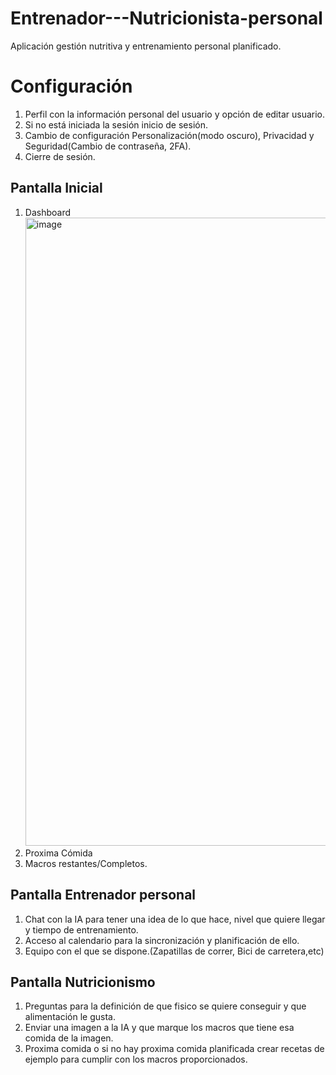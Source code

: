 # Entrenador---Nutricionista-personal
Aplicación gestión nutritiva y entrenamiento personal planificado.
# Configuración
  1. Perfil con la información personal del usuario y opción de editar usuario.
  2. Si no está iniciada la sesión inicio de sesión.
  3. Cambio de configuración Personalización(modo oscuro), Privacidad y Seguridad(Cambio de contraseña, 2FA).
  4. Cierre de sesión.
## **Pantalla Inicial**
  1. Dashboard
     <img width="1747" height="1005" alt="image" src="https://github.com/user-attachments/assets/9b1fc551-ed65-4c72-b45c-def10283e184" />
  2. Proxima Cómida
  3. Macros restantes/Completos.
     
## **Pantalla Entrenador personal**
  1. Chat con la IA para tener una idea de lo que hace, nivel que quiere llegar y tiempo de entrenamiento.
  2. Acceso al calendario para la sincronización y planificación de ello.
  3. Equipo con el que se dispone.(Zapatillas de correr, Bici de carretera,etc)
     
## **Pantalla Nutricionismo**
  1. Preguntas para la definición de que fisico se quiere conseguir y que alimentación le gusta.
  2. Enviar una imagen a la IA y que marque los macros que tiene esa comida de la imagen.
  3. Proxima comida o si no hay proxima comida planificada crear recetas de ejemplo para cumplir con los macros proporcionados.




